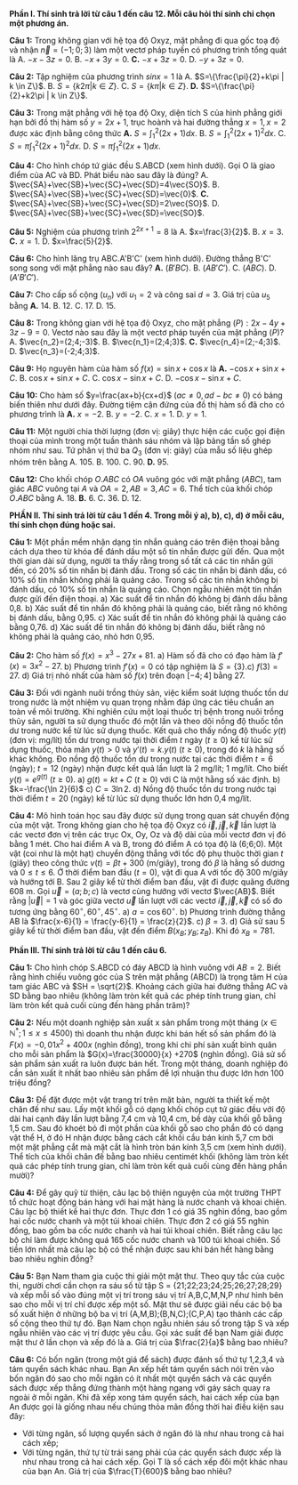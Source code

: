 **Phần I. Thí sinh trả lời từ câu 1 đến câu 12. Mỗi câu hỏi thí sinh chỉ chọn một phương án.**

**Câu 1:** Trong không gian với hệ tọa độ Oxyz, mặt phẳng đi qua gốc toạ độ và nhận $\vec{n}=(-1;0;3)$ làm một vectơ pháp tuyến có phương trình tổng quát là
A. $-x-3z=0$.
B. $-x+3y=0$.
**C.** $-x+3z=0$.
D. $-y+3z=0$.

**Câu 2:** Tập nghiệm của phương trình $sin x=1$ là
A. $S=\{\frac{\pi}{2}+k\pi | k \in Z\}$.
B. $S=\{k2\pi | k \in Z\}$.
C. $S=\{k\pi | k \in Z\}$.
**D.** $S=\{\frac{\pi}{2}+k2\pi | k \in Z\}$.

**Câu 3:** Trong mặt phẳng với hệ tọa độ Oxy, diện tích S của hình phẳng giới hạn bởi đồ thị hàm số $y=2x+1$, trục hoành và hai đường thẳng $x=1, x=2$ được xác định bằng công thức
**A.** $S=\int_{1}^{2}(2x+1)dx$.
B. $S=\int_{1}^{2}(2x+1)^2 dx$.
C. $S=\pi\int_{1}^{2}(2x+1)^2 dx$.
D. $S=\pi\int_{1}^{2}(2x+1)dx$.

**Câu 4:** Cho hình chóp tứ giác đều S.ABCD (xem hình dưới). Gọi O là giao điểm của AC và BD. Phát biểu nào sau đây là đúng?
A. $\vec{SA}+\vec{SB}+\vec{SC}+\vec{SD}=4\vec{SO}$.
B. $\vec{SA}+\vec{SB}+\vec{SC}+\vec{SD}=\vec{0}$.
**C.** $\vec{SA}+\vec{SB}+\vec{SC}+\vec{SD}=2\vec{SO}$.
D. $\vec{SA}+\vec{SB}+\vec{SC}+\vec{SD}=\vec{SO}$.

**Câu 5:** Nghiệm của phương trình $2^{2x+1} = 8$ là
A. $x=\frac{3}{2}$.
B. $x=3$.
**C.** $x=1$.
D. $x=\frac{5}{2}$.

**Câu 6:** Cho hình lăng trụ ABC.A'B'C' (xem hình dưới). Đường thẳng B'C' song song với mặt phẳng nào sau đây?
**A.** $(B'BC)$.
B. $(AB'C')$.
C. $(ABC)$.
D. $(A'B'C')$.

**Câu 7:** Cho cấp số cộng $(u_n)$ với $u_1=2$ và công sai $d=3$. Giá trị của $u_5$ bằng
**A.** 14.
B. 12.
C. 17.
D. 15.

**Câu 8:** Trong không gian với hệ tọa độ Oxyz, cho mặt phẳng $(P):2x-4y+3z-9=0$. Vectơ nào sau đây là một vectơ pháp tuyến của mặt phẳng $(P)$?
A. $\vec{n_2}=(2;4;-3)$.
B. $\vec{n_1}=(2;4;3)$.
**C.** $\vec{n_4}=(2;-4;3)$.
D. $\vec{n_3}=(-2;4;3)$.

**Câu 9:** Họ nguyên hàm của hàm số $f(x)=\sin x+\cos x$ là
**A.** $-\cos x+\sin x+C$.
B. $\cos x+\sin x+C$.
C. $\cos x-\sin x+C$.
D. $-\cos x-\sin x+C$.

**Câu 10:** Cho hàm số $y=\frac{ax+b}{cx+d}$ $(ac \neq 0, ad-bc \neq 0)$ có bảng biến thiên như dưới đây.
Đường tiệm cận đứng của đồ thị hàm số đã cho có phương trình là
**A.** $x=-2$.
B. $y=-2$.
C. $x=1$.
D. $y=1$.

**Câu 11:** Một người chia thời lượng (đơn vị: giây) thực hiện các cuộc gọi điện thoại của mình trong một tuần thành sáu nhóm và lập bảng tần số ghép nhóm như sau.
Tứ phân vị thứ ba $Q_3$ (đơn vị: giây) của mẫu số liệu ghép nhóm trên bằng
A. 105.
B. 100.
C. 90.
**D.** 95.

**Câu 12:** Cho khối chóp $O.ABC$ có $OA$ vuông góc với mặt phẳng $(ABC)$, tam giác $ABC$ vuông tại $A$ và $OA=2, AB=3, AC=6$. Thể tích của khối chóp $O.ABC$ bằng
A. 18.
**B.** 6.
C. 36.
D. 12.

**PHẦN II. Thí sinh trả lời từ câu 1 đến 4. Trong mỗi ý a), b), c), d) ở mỗi câu, thí sinh chọn đúng hoặc sai.**

**Câu 1:** Một phần mềm nhận dạng tin nhắn quảng cáo trên điện thoại bằng cách dựa theo từ khóa để đánh dấu một số tin nhắn được gửi đến. Qua một thời gian dài sử dụng, người ta thấy rằng trong số tất cả các tin nhắn gửi đến, có 20% số tin nhắn bị đánh dấu. Trong số các tin nhắn bị đánh dấu, có 10% số tin nhắn không phải là quảng cáo. Trong số các tin nhắn không bị đánh dấu, có 10% số tin nhắn là quảng cáo.
Chọn ngẫu nhiên một tin nhắn được gửi đến điện thoại.
a) Xác suất để tin nhắn đó không bị đánh dấu bằng 0,8.
b) Xác suất để tin nhắn đó không phải là quảng cáo, biết rằng nó không bị đánh dấu, bằng 0,95.
c) Xác suất để tin nhắn đó không phải là quảng cáo bằng 0,76.
d) Xác suất để tin nhắn đó không bị đánh dấu, biết rằng nó không phải là quảng cáo, nhỏ hơn 0,95.

**Câu 2:** Cho hàm số $f(x)=x^3-27x+81$.
a) Hàm số đã cho có đạo hàm là $f'(x)=3x^2-27$.
b) Phương trình $f'(x)=0$ có tập nghiệm là $S=\{3\}$.c) $f(3)=27$.
d) Giá trị nhỏ nhất của hàm số $f(x)$ trên đoạn $[-4;4]$ bằng 27.

**Câu 3:** Đối với ngành nuôi trồng thủy sản, việc kiểm soát lượng thuốc tồn dư trong nước là một nhiệm vụ quan trọng nhằm đáp ứng các tiêu chuẩn an toàn về môi trường. Khi nghiên cứu một loại thuốc trị bệnh trong nuôi trồng thủy sản, người ta sử dụng thuốc đó một lần và theo dõi nồng độ thuốc tồn dư trong nước kể từ lúc sử dụng thuốc. Kết quả cho thấy nồng độ thuốc $y(t)$ (đơn vị: mg/lít) tồn dư trong nước tại thời điểm $t$ ngày ($t \ge 0$) kể từ lúc sử dụng thuốc, thỏa mãn $y(t)>0$ và $y'(t) = k.y(t)$ ($t \ge 0$), trong đó $k$ là hằng số khác không. Đo nồng độ thuốc tồn dư trong nước tại các thời điểm $t=6$ (ngày); $t=12$ (ngày) nhận được kết quả lần lượt là 2 mg/lít; 1 mg/lít. Cho biết $y(t) = e^{g(t)}$ ($t \ge 0$).
a) $g(t)=kt+C$ ($t \ge 0$) với C là một hằng số xác định.
b) $k=-\frac{\ln 2}{6}$
c) $C=3\ln 2$.
d) Nồng độ thuốc tồn dư trong nước tại thời điểm $t = 20$ (ngày) kể từ lúc sử dụng thuốc lớn hơn 0,4 mg/lít.

**Câu 4:** Mô hình toán học sau đây được sử dụng trong quan sát chuyển động của một vật. Trong không gian cho hệ tọa độ Oxyz có $\vec{i}, \vec{j}, \vec{k}$ lần lượt là các vectơ đơn vị trên các trục Ox, Oy, Oz và độ dài của mỗi vectơ đơn vị đó bằng 1 mét. Cho hai điểm A và B, trong đó điểm A có tọa độ là (6;6;0). Một vật (coi như là một hạt) chuyển động thẳng với tốc độ phụ thuộc thời gian $t$ (giây) theo công thức $v(t) = \beta t+300$ (m/giây), trong đó $\beta$ là hằng số dương và $0 \le t \le 6$. Ở thời điểm ban đầu ($t = 0$), vật đi qua A với tốc độ 300 m/giây và hướng tới B. Sau 2 giây kể từ thời điểm ban đầu, vật đi được quãng đường 608 m. Gọi $\vec{u} = (a;b;c)$ là vectơ cùng hướng với vectơ $\vec{AB}$. Biết rằng $|\vec{u}| = 1$ và góc giữa vectơ $\vec{u}$ lần lượt với các vectơ $\vec{i}, \vec{j}, \vec{k}$ có số đo tương ứng bằng $60^{\circ}, 60^{\circ}, 45^{\circ}$.
a) $a = \cos 60^{\circ}$.
b) Phương trình đường thẳng AB là $\frac{x-6}{1} = \frac{y-6}{1} = \frac{z}{2}$.
c) $\beta=3$.
d) Giả sử sau 5 giây kể từ thời điểm ban đầu, vật đến điểm $B(x_B; y_B; z_B)$. Khi đó $x_B = 781$.

**Phần III. Thí sinh trả lời từ câu 1 đến câu 6.**

**Câu 1:** Cho hình chóp S.ABCD có đáy ABCD là hình vuông với $AB = 2$. Biết rằng hình chiếu vuông góc của S trên mặt phẳng (ABCD) là trọng tâm H của tam giác ABC và $SH = \sqrt{2}$. Khoảng cách giữa hai đường thẳng AC và SD bằng bao nhiêu (không làm tròn kết quả các phép tính trung gian, chỉ làm tròn kết quả cuối cùng đến hàng phần trăm)?

**Câu 2:** Nếu một doanh nghiệp sản xuất x sản phẩm trong một tháng ($x \in \mathbb{N}^*; 1 \le x \le 4500$) thì doanh thu nhận được khi bán hết số sản phẩm đó là $F(x)=-0,01x^2 +400x$ (nghìn đồng), trong khi chi phí sản xuất bình quân cho mỗi sản phẩm là $G(x)=\frac{30000}{x} +270$ (nghìn đồng). Giả sử số sản phẩm sản xuất ra luôn được bán hết. Trong một tháng, doanh nghiệp đó cần sản xuất ít nhất bao nhiêu sản phẩm để lợi nhuận thu được lớn hơn 100 triệu đồng?

**Câu 3:** Để đặt được một vật trang trí trên mặt bàn, người ta thiết kế một chân đế như sau. Lấy một khối gỗ có dạng khối chóp cụt tứ giác đều với độ dài hai cạnh đáy lần lượt bằng 7,4 cm và 10,4 cm, bề dày của khối gỗ bằng 1,5 cm. Sau đó khoét bỏ đi một phần của khối gỗ sao cho phần đó có dạng vật thể H, ở đó H nhận được bằng cách cắt khối cầu bán kính 5,7 cm bởi một mặt phẳng cắt mà mặt cắt là hình tròn bán kính 3,5 cm (xem hình dưới).
Thể tích của khối chân đế bằng bao nhiêu centimét khối (không làm tròn kết quả các phép tính trung gian, chỉ làm tròn kết quả cuối cùng đến hàng phần mười)?

**Câu 4:** Để gây quỹ từ thiện, câu lạc bộ thiện nguyện của một trường THPT tổ chức hoạt động bán hàng với hai mặt hàng là nước chanh và khoai chiên. Câu lạc bộ thiết kế hai thực đơn. Thực đơn 1 có giá 35 nghìn đồng, bao gồm hai cốc nước chanh và một túi khoai chiên. Thực đơn 2 có giá 55 nghìn đồng, bao gồm ba cốc nước chanh và hai túi khoai chiên. Biết rằng câu lạc bộ chỉ làm được không quá 165 cốc nước chanh và 100 túi khoai chiên. Số tiền lớn nhất mà câu lạc bộ có thể nhận được sau khi bán hết hàng bằng bao nhiêu nghìn đồng?

**Câu 5:** Bạn Nam tham gia cuộc thi giải một mật thư. Theo quy tắc của cuộc thi, người chơi cần chọn ra sáu số từ tập S = {21;22;23;24;25;26;27;28;29} và xếp mỗi số vào đúng một vị trí trong sáu vị trí A,B,C,M,N,P như hình bên sao cho mỗi vị trí chỉ được xếp một số. Mật thư sẽ được giải nếu các bộ ba số xuất hiện ở những bộ ba vị trí (A,M,B);(B,N,C);(C,P,A) tạo thành các cấp số cộng theo thứ tự đó. Bạn Nam chọn ngẫu nhiên sáu số trong tập S và xếp ngẫu nhiên vào các vị trí được yêu cầu. Gọi xác suất để bạn Nam giải được mật thư ở lần chọn và xếp đó là a. Giá trị của $\frac{2}{a}$ bằng bao nhiêu?

**Câu 6:** Có bốn ngăn (trong một giá để sách) được đánh số thứ tự 1,2,3,4 và tám quyển sách khác nhau. Bạn An xếp hết tám quyển sách nói trên vào bốn ngăn đó sao cho mỗi ngăn có ít nhất một quyển sách và các quyển sách được xếp thẳng đứng thành một hàng ngang với gáy sách quay ra ngoài ở mỗi ngăn. Khi đã xếp xong tám quyển sách, hai cách xếp của bạn An được gọi là giống nhau nếu chúng thỏa mãn đồng thời hai điều kiện sau đây:
+ Với từng ngăn, số lượng quyển sách ở ngăn đó là như nhau trong cả hai cách xếp;
+ Với từng ngăn, thứ tự từ trái sang phải của các quyển sách được xếp là như nhau trong cả hai cách xếp.
Gọi T là số cách xếp đôi một khác nhau của bạn An. Giá trị của $\frac{T}{600}$ bằng bao nhiêu?
